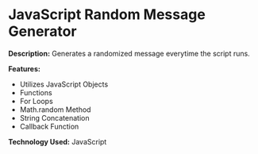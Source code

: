 # JavaScript Random Message Generator

**Description:** Generates a randomized message everytime the script runs.

**Features:** 
- Utilizes JavaScript Objects
- Functions
- For Loops
- Math.random Method
- String Concatenation
- Callback Function

**Technology Used:** JavaScript

